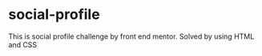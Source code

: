 # social-profile
This is social profile challenge by front end mentor. Solved by using HTML and CSS
